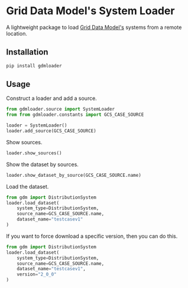 # Grid Data Model's System Loader

A lightweight package to load [Grid Data Model's](https://github.com/NREL-Distribution-Suites/grid-data-models) systems from a remote location.

## Installation

```bash
pip install gdmloader
```

## Usage

Construct a loader and add a source.

```python
from gdmloader.source import SystemLoader
from from gdmloader.constants import GCS_CASE_SOURCE

loader = SystemLoader()
loader.add_source(GCS_CASE_SOURCE)
```

Show sources.

```python
loader.show_sources()
```

Show the dataset by sources.

```python
loader.show_dataset_by_source(GCS_CASE_SOURCE.name)
```

Load the dataset.

```python
from gdm import DistributionSystem
loader.load_dataset(
    system_type=DistributionSystem,
    source_name=GCS_CASE_SOURCE.name,
    dataset_name="testcasev1"
)
```

If you want to force download a specific version, then you can do this.

```python
from gdm import DistributionSystem
loader.load_dataset(
    system_type=DistributionSystem,
    source_name=GCS_CASE_SOURCE.name,
    dataset_name="testcasev1",
    version="2_0_0"
)
```
